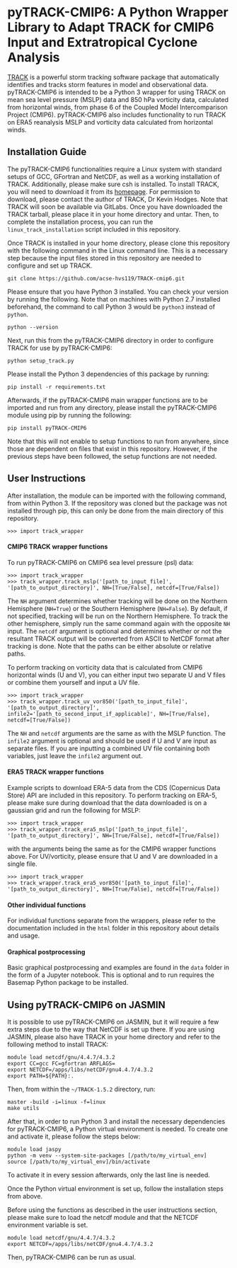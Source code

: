 # pyTRACK-CMIP6: A Python Wrapper Library to Adapt TRACK for CMIP6 Input and Extratropical Cyclone Analysis

[TRACK](http://www.nerc-essc.ac.uk/~kih/TRACK/Track.html) is a powerful storm tracking software package that automatically identifies and tracks storm features in model and observational data. pyTRACK-CMIP6 is intended to be a Python 3 wrapper for using TRACK on mean sea level pressure (MSLP) data and 850 hPa vorticity data, calculated from horizontal winds, from phase 6 of the Coupled Model Intercomparison Project (CMIP6). pyTRACK-CMIP6 also includes functionality to run TRACK on ERA5 reanalysis MSLP and vorticity data calculated from horizontal winds.

## Installation Guide

The pyTRACK-CMIP6 functionalities require a Linux system with standard setups of GCC, GFortran and NetCDF, as well as a working installation of TRACK. Additionally, please make sure csh is installed. To install TRACK, you will need to download it from its [homepage](http://www.nerc-essc.ac.uk/~kih/TRACK/Track.html). For permission to download, please contact the author of TRACK, Dr Kevin Hodges. Note that TRACK will soon be available via GitLabs. Once you have downloaded the TRACK tarball, please place it in your home directory and untar. Then, to complete the installation process, you can run the `linux_track_installation` script included in this repository.

Once TRACK is installed in your home directory, please clone this repository with the following command in the Linux command line. This is a necessary step because the input files stored in this repository are needed to configure and set up TRACK.
```
git clone https://github.com/acse-hvs119/TRACK-cmip6.git
```

Please ensure that you have Python 3 installed. You can check your version by running the following. Note that on machines with Python 2.7 installed beforehand, the command to call Python 3 would be `python3` instead of `python`.
```
python --version
```

Next, run this from the pyTRACK-CMIP6 directory in order to configure TRACK for use by pyTRACK-CMIP6:
```
python setup_track.py
```

Please install the Python 3 dependencies of this package by running:
```
pip install -r requirements.txt
```

Afterwards, if the pyTRACK-CMIP6 main wrapper functions are to be imported and run from any directory, please install the pyTRACK-CMIP6 module using pip by running the following:
```
pip install pyTRACK-CMIP6
```
Note that this will not enable to setup functions to run from anywhere, since those are dependent on files that exist in this repository. However, if the previous steps have been followed, the setup functions are not needed.


## User Instructions

After installation, the module can be imported with the following command, from within Python 3. If the repository was cloned but the package was not installed through pip, this can only be done from the main directory of this repository.
```
>>> import track_wrapper
```

#### CMIP6 TRACK wrapper functions

To run pyTRACK-CMIP6 on CMIP6 sea level pressure (psl) data:
```
>>> import track_wrapper
>>> track_wrapper.track_mslp('[path_to_input_file]', '[path_to_output_directory]', NH=[True/False], netcdf=[True/False])
```
The `NH` argument determines whether tracking will be done on the Northern Hemisphere (`NH=True`) or the Southern Hemisphere (`NH=False`). By default, if not specified, tracking will be run on the Northern Hemisphere. To track the other hemisphere, simply run the same command again with the opposite `NH` input. The `netcdf` argument is optional and determines whether or not the resultant TRACK output will be converted from ASCII to NetCDF format after tracking is done. Note that the paths can be either absolute or relative paths.

To perform tracking on vorticity data that is calculated from CMIP6 horizontal winds (U and V), you can either input two separate U and V files or combine them yourself and input a UV file.
```
>>> import track_wrapper
>>> track_wrapper.track_uv_vor850('[path_to_input_file]', '[path_to_output_directory]', infile2='[path_to_second_input_if_applicable]', NH=[True/False], netcdf=[True/False])
```
The `NH` and `netcdf` arguments are the same as with the MSLP function. The `infile2` argument is optional and should be used if U and V are input as separate files. If you are inputting a combined UV file containing both variables, just leave the `infile2` argument out. 

#### ERA5 TRACK wrapper functions

Example scripts to download ERA-5 data from the CDS (Copernicus Data Store) API are included in this repository.
To perform tracking on ERA-5, please make sure during download that the data downloaded is on a gaussian grid and run the following for MSLP:
```
>>> import track_wrapper
>>> track_wrapper.track_era5_mslp('[path_to_input_file]', '[path_to_output_directory]', NH=[True/False], netcdf=[True/False])
```
with the arguments being the same as for the CMIP6 wrapper functions above. For UV/vorticity, please ensure that U and V are downloaded in a single file.
```
>>> import track_wrapper
>>> track_wrapper.track_era5_vor850('[path_to_input_file]', '[path_to_output_directory]', NH=[True/False], netcdf=[True/False])
```

#### Other individual functions

For individual functions separate from the wrappers, please refer to the documentation included in the `html` folder in this repository about details and usage.

#### Graphical postprocessing

Basic graphical postprocessing and examples are found in the `data` folder in the form of a Jupyter notebook. This is optional and to run requires the Basemap Python package to be installed.


## Using pyTRACK-CMIP6 on JASMIN

It is possible to use pyTRACK-CMIP6 on JASMIN, but it will require a few extra steps due to the way that NetCDF is set up there. If you are using JASMIN, please also have TRACK in your home directory and refer to the following method to install TRACK:
```
module load netcdf/gnu/4.4.7/4.3.2
export CC=gcc FC=gfortran ARFLAGS=
export NETCDF=/apps/libs/netCDF/gnu4.4.7/4.3.2
export PATH=${PATH}:.
```
Then, from within the `~/TRACK-1.5.2` directory, run:
```
master -build -i=linux -f=linux
make utils
```

After that, in order to run Python 3 and install the necessary dependencies for pyTRACK-CMIP6, a Python virtual environment is needed. To create one and activate it, please follow the steps below:
```
module load jaspy
python -m venv --system-site-packages [/path/to/my_virtual_env]
source [/path/to/my_virtual_env]/bin/activate
```
To activate it in every session afterwards, only the last line is needed.

Once the Python virtual environment is set up, follow the installation steps from above.

Before using the functions as described in the user instructions section, please make sure to load the netcdf module and that the NETCDF environment variable is set.
```
module load netcdf/gnu/4.4.7/4.3.2
export NETCDF=/apps/libs/netCDF/gnu4.4.7/4.3.2
```
Then, pyTRACK-CMIP6 can be run as usual.
